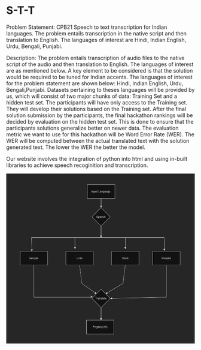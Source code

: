 # S-T-T

 Problem Statement: CPB21
 Speech to text transcription for Indian languages. The problem entails transcription in the native script and then translation to English. The languages of interest are Hindi, Indian English, Urdu, Bengali, Punjabi.
 
 Description:
 The problem entails transcription of audio files to the native script of the audio and then translation to English. The languages of interest are as mentioned below. A key element to be considered is that the solution would be required to be tuned for Indian accents. The languages of interest for the problem statement are shown below:  Hindi, Indian English‚ Urdu, Bengali,Punjabi. Datasets pertaining to theses languages will be provided by us, which will consist of two major chunks of data: Training Set and a hidden test set. The participants will have only access to the Training set. They will develop their solutions based on the Training set. After the final solution submission by the participants, the final hackathon rankings will be decided by evaluation on the hidden test set. This is done to ensure that the participants solutions generalize better on newer data. The evaluation metric we want to use for this hackathon will be Word Error Rate (WER). The WER will be computed between the actual translated text with the solution generated text. The lower the WER the better the model.

Our website involves the integration of python into html and using in-built libraries to achieve speech recoginition and transcription.

![alt text](https://github.com/harshdeepsingh2005/S-T-T/blob/main/flowchart.jpg?raw=true)
